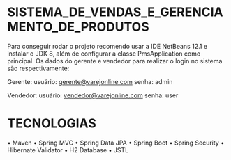 # SISTEMA_DE_VENDAS_E_GERENCIAMENTO_DE_PRODUTOS

Para conseguir rodar o projeto recomendo usar a IDE NetBeans 12.1 e instalar o JDK 8, além de configurar a classe PmsApplication como principal. Os dados do gerente e vendedor para realizar o login no sistema são respectivamente: 

Gerente:
usuário: gerente@varejonline.com
senha: admin

Vendedor:
usuário: vendedor@varejonline.com
senha: user

# TECNOLOGIAS

•	Maven 
•	Spring MVC 
•	Spring Data JPA 
•	Spring Boot 
•	Spring Security 
•	Hibernate Validator 
•	H2 Database 
•	JSTL
